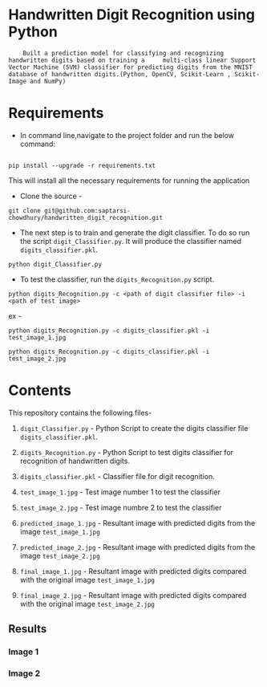 # Handwritten Digit Recognition using Python 

```
    Built a prediction model for classifying and recognizing handwritten digits based on training a     multi-class linear Support Vector Machine (SVM) classifier for predicting digits from the MNIST database of handwritten digits.(Python, OpenCV, Scikit-Learn , Scikit-Image and NumPy)

```

# Requirements

* In command line,navigate to the project folder and run the below command:

```

pip install --upgrade -r requirements.txt

```

This will install all the necessary requirements for running the application

* Clone the source - 

```
git clone git@github.com:saptarsi-chowdhury/handwritten_digit_recognition.git

```

* The next step is to train and generate the digit classifier. To do so run the script `digit_Classifier.py`. It will produce the classifier named `digits_classifier.pkl`. 

```
python digit_Classifier.py
```
* To test the classifier, run the `digits_Recognition.py` script.
```
python digits_Recognition.py -c <path of digit classifier file> -i <path of test image>
```
ex -
```
python digits_Recognition.py -c digits_classifier.pkl -i test_image_1.jpg
```

```
python digits_Recognition.py -c digits_classifier.pkl -i test_image_2.jpg
```


# Contents

This repository contains the following files-

1. `digit_Classifier.py` - Python Script to create the digits classifier file `digits_classifier.pkl`.

2. `digits_Recognition.py` - Python Script to test digits classifier for recognition of handwritten digits.

3. `digits_classifier.pkl` - Classifier file for digit recognition.

4. `test_image_1.jpg` - Test image number 1 to test the classifier

5. `test_image_2.jpg` - Test image numbre 2 to test the classifier

6. `predicted_image_1.jpg` - Resultant image with predicted digits from the image `test_image_1.jpg` 

7. `predicted_image_2.jpg` - Resultant image with predicted digits from the image `test_image_2.jpg` 

8. `final_image_1.jpg` - Resultant image with predicted digits compared with the original image `test_image_1.jpg`

9. `final_image_2.jpg` - Resultant image with predicted digits compared with the original image `test_image_2.jpg` 



## Results

### Image 1

### Image 2


